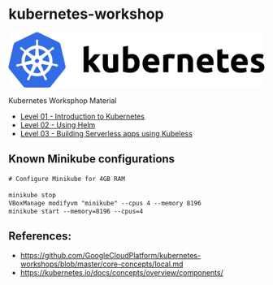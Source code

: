 # kubernetes-workshop

![k8s](k8s-logo.png)

Kubernetes Worksphop Material

* [Level 01 - Introduction to Kubernetes](kubernetes-resources/level-01/README.md)
* [Level 02 - Using Helm](kubernetes-resources/level-02/README.md)
* [Level 03 - Building Serverless apps using Kubeless](kubernetes-resources/level-03/README.md)

## Known Minikube configurations

```
# Configure Minikube for 4GB RAM

minikube stop
VBoxManage modifyvm "minikube" --cpus 4 --memory 8196
minikube start --memory=8196 --cpus=4
```

## References:
* https://github.com/GoogleCloudPlatform/kubernetes-workshops/blob/master/core-concepts/local.md
* https://kubernetes.io/docs/concepts/overview/components/

